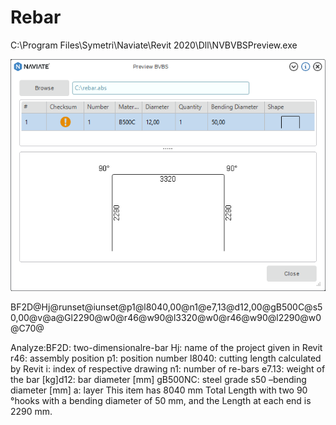 # Rebar

C:\Program Files\Symetri\Naviate\Revit 2020\Dll\NVBVBSPreview.exe

![Screenshot](https://raw.githubusercontent.com/ErwinMeulman/Rebar/master/rebar.png)

BF2D@Hj@runset@iunset@p1@l8040,00@n1@e7,13@d12,00@gB500C@s50,00@v@a@Gl2290@w0@r46@w90@l3320@w0@r46@w90@l2290@w0@C70@

Analyze:BF2D: two-dimensionalre-bar
Hj: name of the project given in Revit
r46: assembly position
p1: position number
l8040: cutting length calculated by Revit 
i: index of respective drawing
n1: number of re-bars
e7.13:  weight of the bar [kg]d12: bar diameter [mm]
gB500NC: steel grade
s50 –bending diameter [mm]
a: layer
This item has 8040 mm Total Length with two 90 °hooks with a bending diameter of 50 mm, and the Length at each end is 2290 mm.

